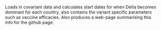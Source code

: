 Loads in covariant data and calculates start dates for when Delta becomes 
dominant for each country, also contains the variant specific parameters such as
vaccine efficacies. Also produces a web-page summarising this info for the github
page.
